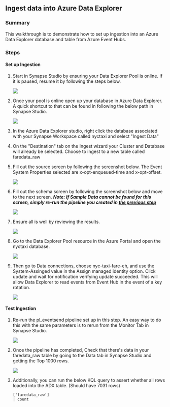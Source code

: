 ## Ingest data into Azure Data Explorer
### Summary
This walkthrough is to demonstrate how to set up ingestion into an Azure Data Explorer database and table from Azure Event Hubs.

### Steps
#### __Set up Ingestion__
1) Start in Synapse Studio by ensuring your Data Explorer Pool is online. If it is paused, resume it by following the steps below.

    ![](../images/adxIngest01.png)

2) Once your pool is online open up your database in Azure Data Explorer. A quick shortcut to that can be found in following the below path in Synapse Studio.

    ![](../images/adxIngest02.png)

3) In the Azure Data Explorer studio, right click the database associated with your Synapse Workspace called nyctaxi and select "Ingest Data"
4) On the "Destination" tab on the Ingest wizard your Cluster and Database will already be selected. Choose to ingest to a new table called faredata_raw
5) Fill out the source screen by following the screenshot below. The Event System Properties selected are x-opt-enqueued-time and x-opt-offset.

    ![](../images/adxIngest03.png)

6) Fill out the schema screen by following the screenshot below and move to the next screen. ___Note: If Sample Data cannot be found for this screen, simply re-run the pipeline you created in [the previous step](./eventSender.md)___ 

    ![](../images/adxIngest04.png)

7) Ensure all is well by reviewing the results.

    ![](../images/adxIngest05.png)

8) Go to the Data Explorer Pool resource in the Azure Portal and open the nyctaxi database.

    ![](../images/adxIngest06.png)

9) Then go to Data connections, choose nyc-taxi-fare-eh, and use the System-Assinged value in the Assign managed identity option. Click update and wait for notification verifying update succeeded. This will allow Data Explorer to read events from Event Hub in the event of a key rotation.

    ![](../images/adxIngest07.png)

#### __Test Ingestion__
1) Re-run the pl_eventsend pipeline set up in this step. An easy way to do this with the same parameters is to rerun from the Monitor Tab in Synapse Studio.
   
    ![](../images/adxIngest08.png)

2) Once the pipeline has completed, Check that there's data in your faredata_raw table by going to the Data tab in Synapse Studio and getting the Top 1000 rows.

    ![](../images/adxIngest09.png)

3) Additionally, you can run the below KQL query to assert whether all rows loaded into the ADX table. (Should have 7031 rows)

    ```
    ['faredata_raw']
    | count
    ```

